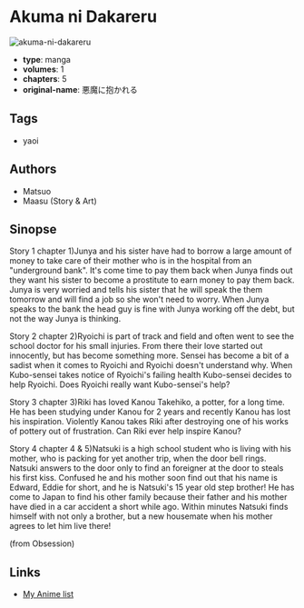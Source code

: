# Akuma ni Dakareru

![akuma-ni-dakareru](https://cdn.myanimelist.net/images/manga/3/3431.jpg)

-   **type**: manga
-   **volumes**: 1
-   **chapters**: 5
-   **original-name**: 悪魔に抱かれる

## Tags

-   yaoi

## Authors

-   Matsuo
-   Maasu (Story & Art)

## Sinopse

Story 1 chapter 1)Junya and his sister have had to borrow a large amount of money to take care of their mother who is in the hospital from an "underground bank". It's come time to pay them back when Junya finds out they want his sister to become a prostitute to earn money to pay them back. Junya is very worried and tells his sister that he will speak the them tomorrow and will find a job so she won't need to worry. When Junya speaks to the bank the head guy is fine with Junya working off the debt, but not the way Junya is thinking.

Story 2 chapter 2)Ryoichi is part of track and field and often went to see the school doctor for his small injuries. From there their love started out innocently, but has become something more. Sensei has become a bit of a sadist when it comes to Ryoichi and Ryoichi doesn't understand why. When Kubo-sensei takes notice of Ryoichi's failing health Kubo-sensei decides to help Ryoichi. Does Ryoichi really want Kubo-sensei's help?

Story 3 chapter 3)Riki has loved Kanou Takehiko, a potter, for a long time. He has been studying under Kanou for 2 years and recently Kanou has lost his inspiration. Violently Kanou takes Riki after destroying one of his works of pottery out of frustration. Can Riki ever help inspire Kanou?

Story 4 chapter 4 & 5)Natsuki is a high school student who is living with his mother, who is packing for yet another trip, when the door bell rings. Natsuki answers to the door only to find an foreigner at the door to steals his first kiss. Confused he and his mother soon find out that his name is Edward, Eddie for short, and he is Natsuki's 15 year old step brother! He has come to Japan to find his other family because their father and his mother have died in a car accident a short while ago. Within minutes Natsuki finds himself with not only a brother, but a new housemate when his mother agrees to let him live there!

(from Obsession)

## Links

-   [My Anime list](https://myanimelist.net/manga/3137/Akuma_ni_Dakareru)
